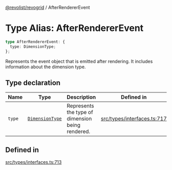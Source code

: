 [@revolist/revogrid](README.md) / AfterRendererEvent

# Type Alias: AfterRendererEvent

```ts
type AfterRendererEvent: {
  type: DimensionType;
};
```

Represents the event object that is emitted after rendering.
It includes information about the dimension type.

## Type declaration

| Name | Type | Description | Defined in |
| ------ | ------ | ------ | ------ |
| `type` | [`DimensionType`](TypeAlias.DimensionType.md) | Represents the type of dimension being rendered. | [src/types/interfaces.ts:717](https://github.com/revolist/revogrid/blob/2bbd565b6ba0fbdf72ee22dd6361908f69d8c6e1/src/types/interfaces.ts#L717) |

## Defined in

[src/types/interfaces.ts:713](https://github.com/revolist/revogrid/blob/2bbd565b6ba0fbdf72ee22dd6361908f69d8c6e1/src/types/interfaces.ts#L713)
